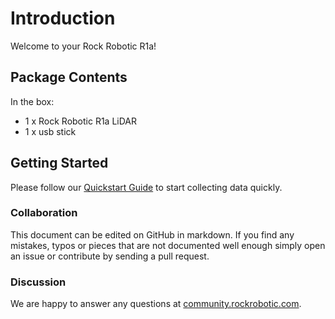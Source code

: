 # Introduction

Welcome to your Rock Robotic R1a!

## Package Contents

In the box:

* 1 x Rock Robotic R1a LiDAR
* 1 x usb stick

## Getting Started

Please follow our [Quickstart Guide](quickstart/first-setup.md) to start collecting data quickly.

### Collaboration

This document can be edited on GitHub in markdown. If you find any mistakes, typos or  pieces that are not documented well enough simply open an issue or contribute by sending a pull request.

### Discussion

We are happy to answer any questions at [community.rockrobotic.com](http://community.rockrobotic.com).

